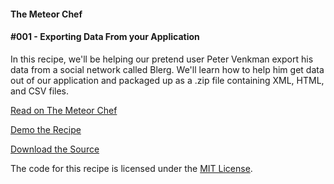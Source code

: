 #### The Meteor Chef
#### \#001 - Exporting Data From your Application

In this recipe, we'll be helping our pretend user Peter Venkman export his data from a social network called Blerg. We'll learn how to help him get data out of our application and packaged up as a .zip file containing XML, HTML, and CSV files.


[Read on The Meteor Chef](http://themeteorchef.com/recipes/exporting-data-from-your-meteor-application)  

[Demo the Recipe](http://tmc-001-demo.meteor.com)  

[Download the Source](https://github.com/themeteorchef/exporting-data-from-your-meteor-application/archive/master.zip)

The code for this recipe is licensed under the [MIT License](http://opensource.org/licenses/MIT).
